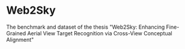 # Web2Sky
The benchmark and dataset of the thesis "Web2Sky: Enhancing Fine-Grained Aerial View Target Recognition via Cross-View Conceptual Alignment"
